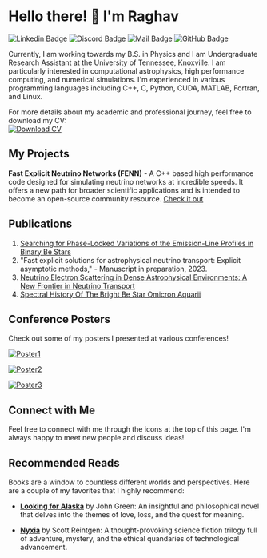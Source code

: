 # Hello there! 👋 I'm Raghav

[![Linkedin Badge](https://img.shields.io/badge/-Raghav_Chari-blue?style=flat-square&logo=Linkedin&logoColor=white&link=https://www.linkedin.com/in/raghav-chari/)](https://www.linkedin.com/in/raghav-chari/) 
[![Discord Badge](https://img.shields.io/badge/-Raghav%239151-7289DA?style=flat-square&logo=discord&logoColor=white)](https://discord.com/users/Raghav#9151)
[![Mail Badge](https://img.shields.io/badge/-rchari1%40tennessee.edu-ea4335?style=flat-square&logo=Gmail&logoColor=white&link=mailto:rchari1@tennessee.edu)](mailto:rchari1@tennessee.edu)
[![GitHub Badge](https://img.shields.io/badge/-Rchari1-181717?style=flat-square&logo=GitHub&logoColor=white&link=https://github.com/Rchari1)](https://github.com/Rchari1)


Currently, I am working towards my B.S. in Physics and I am Undergraduate Research Assistant at the University of Tennessee, Knoxville. I am particularly interested in computational astrophysics, high performance computing, and numerical simulations. I'm experienced in various programming languages including C++, C, Python, CUDA, MATLAB, Fortran, and Linux.

For more details about my academic and professional journey, feel free to download my CV:                                                                           
[![Download CV](https://img.shields.io/badge/-Download_CV-2ea44f?style=flat-square&logo=adobe-acrobat-reader&logoColor=white)](https://drive.google.com/uc?export=download&id=126qFD4MoI7Ok73kn7A0UFHU5GGdrU38G)


## My Projects

**Fast Explicit Neutrino Networks (FENN)** - A C++ based high performance code designed for simulating neutrino networks at incredible speeds. It offers a new path for broader scientific applications and is intended to become an open-source community resource. [Check it out](https://github.com/Rchari1/FENN)


## Publications

1. [Searching for Phase-Locked Variations of the Emission-Line Profiles in Binary Be Stars](https://doi.org/10.3390/galaxies11040083)
2. "Fast explicit solutions for astrophysical neutrino transport: Explicit asymptotic methods," - Manuscript in preparation, 2023.
3. [Neutrino Electron Scattering in Dense Astrophysical Environments: A New Frontier in Neutrino Transport](https://indico.frib.msu.edu/event/58/contributions/1518/)
4. [Spectral History Of The Bright Be Star Omicron Aquarii](https://baas.aas.org/pub/2021n6i316p06) 

## Conference Posters

Check out some of my posters I presented at various conferences! 

[![Poster1](https://img.shields.io/badge/Poster-Frontiers_in_Nuclear_Astrophysics-orange?style=flat-square)](https://drive.google.com/uc?export=download&id=16F4aEtwxXQFgAFIfXEqlq_r_kxAFJRMg)

[![Poster2](https://img.shields.io/badge/Poster-Indiana_Bloomington_Conference-blue?style=flat-square)](https://drive.google.com/uc?export=download&id=1JsRh0a5dz3Pq1CFec38XivlyfY-X5Fav)

[![Poster3](https://img.shields.io/badge/Poster-238th_American_Astronomical_Society_Meeting-green?style=flat-square)](https://drive.google.com/uc?export=download&id=1IPZFPbK_W6BCTLrqMuDwP4imxzNc7vtA)

## Connect with Me

Feel free to connect with me through the icons at the top of this page. I'm always happy to meet new people and discuss ideas!

## Recommended Reads

Books are a window to countless different worlds and perspectives. Here are a couple of my favorites that I highly recommend:

- [**Looking for Alaska**](https://www.goodreads.com/book/show/99561.Looking_for_Alaska) by John Green: An insightful and philosophical novel that delves into the themes of love, loss, and the quest for meaning.

- [**Nyxia**](https://www.goodreads.com/en/book/show/27426044) by Scott Reintgen: A thought-provoking science fiction trilogy full of adventure, mystery, and the ethical quandaries of technological advancement.


